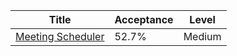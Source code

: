 | Title                                                                | Acceptance   | Level   |
|----------------------------------------------------------------------|--------------|---------|
| [Meeting Scheduler](https://leetcode.com/problems/meeting-scheduler) | 52.7%        | Medium  |